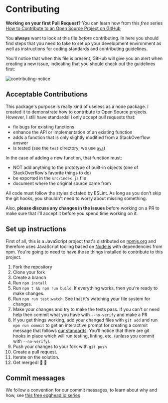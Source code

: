 # Contributing

**Working on your first Pull Request?** You can learn how from this *free* series
[How to Contribute to an Open Source Project on GitHub](https://egghead.io/series/how-to-contribute-to-an-open-source-project-on-github)

You **always** want to look at this file *before* contributing. In here you should find
steps that you need to take to set up your development environment as well as instructions
for coding standards and contributing guidelines.

You'll notice that when this file is present, GitHub will give you an alert when creating
a new issue, indicating that you should check out the guidelines first:

![contributing-notice](other/contributing-notice.png)

## Acceptable Contributions

This package's purpose is really kind of useless as a node package. I created it to
demonstrate how to contribute to Open Source projects. However, I still have standards!
I only accept pull requests that:

- fix bugs for existing functions
- enhance the API or implementation of an existing function
- adds a function that is only slightly modified from a StackOverflow answer
- is tested (see the `test` directory; we use [`ava`](http://npm.im/ava))

In the case of adding a new function, that function must:

- NOT add anything to the prototype of built-in objects (one of StackOverflow's favorite things to do)
- be exported in the `src/index.js` file
- document where the original source came from

All code must follow the styles dictated by ESLint. As long as you don't skip the git hooks,
you shouldn't need to worry about missing something.

Also, **please discuss any changes in the issues** before working on a PR to make sure
that I'll accept it before you spend time working on it.

## Set up instructions

First of all, this is a JavaScript project that's distributed on [npmjs.org](https://npmjs.org) and
therefore uses JavaScript tooling based on [Node.js](https://nodejs.org/) with dependencies from npm.
You're going to need to have those things installed to contribute to this project.

1. Fork the repository
2. Clone your fork
3. Create a branch
4. Run `npm install`
5. Run `npm t && npm run build`. If everything works, then you're ready to make changes.
6. Run `npm run test:watch`. See that it's watching your file system for changes.
7. Make your changes and try to make the tests pass. If you can't or need help then commit what you have with `--no-verify` and make a PR
8. If you get things working, add your changed files with `git add` and run `npm run commit` to get an interactive prompt for creating a commit message that follows [our standards](https://github.com/stevemao/conventional-changelog-angular/blob/master/convention.md). You'll notice that there are git hooks in place which will run testing, linting, etc. (unless you commit with `--no-verify`).
9. Push your changes to your fork with `git push`
10. Create a pull request.
11. Iterate on the solution.
12. Get merged! 🎉 🎊

## Commit messages

We follow a convention for our commit messages, to learn about why and how, see [this free egghead.io series](http://kcd.im/write-oss)

